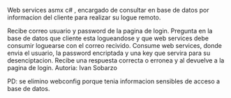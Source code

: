 Web services asmx c# , encargado de consultar en base de datos por informacion del cliente para realizar su logue remoto.

Recibe correo usuario y password de la pagina de login.
Pregunta en la base de datos que cliente esta logueandose y que web services debe consumir loguearse con el correo recivido.
Consume web services, donde envia el usuario, la password encriptada y una key que servira para su desenciptacion.
Recibe una respuesta correcta o erronea y al devuelve a la pagina de login.
Autoria: Ivan Sobarzo

PD: se elimino webconfig porque tenia informacion sensibles de acceso a base de datos.
